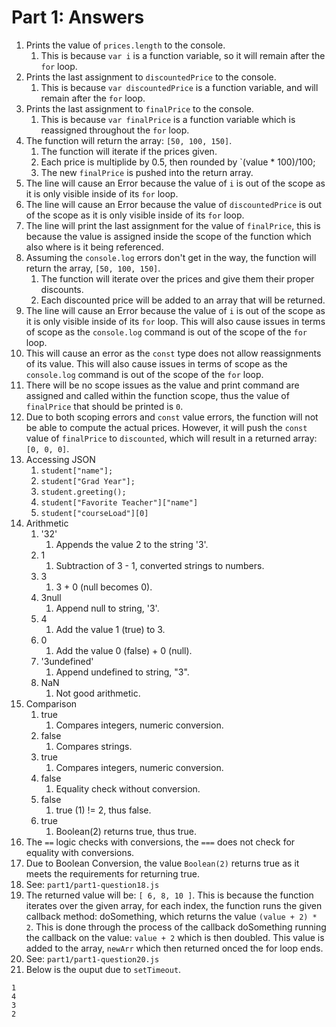 # Part 1: Answers

1. Prints the value of `prices.length` to the console.
   1. This is because `var i` is a function variable, so it will remain after the `for` loop.
2. Prints the last assignment to `discountedPrice` to the console.
   1. This is because `var discountedPrice` is a function variable, and will remain after the `for` loop.
3. Prints the last assignment to `finalPrice` to the console.
   1. This is because `var finalPrice` is a function variable which is reassigned throughout the `for` loop.
4. The function will return the array: `[50, 100, 150]`.
   1. The function will iterate if the prices given.
   2. Each price is multiplide by 0.5, then rounded by `(value * 100)/100;
   3. The new `finalPrice` is pushed into the return array.
5. The line will cause an Error because the value of `i` is out of the scope as it is only visible inside of its `for` loop.
6. The line will cause an Error because the value of `discountedPrice` is out of the scope as it is only visible inside of its `for` loop.
7. The line will print the last assignment for the value of `finalPrice`, this is because the value is assigned inside the scope of the function which also where is it being referenced.
8. Assuming the `console.log` errors don't get in the way, the function will return the array, `[50, 100, 150]`.
   1. The function will iterate over the prices and give them their proper discounts.
   2. Each discounted price will be added to an array that will be returned.
9. The line will cause an Error because the value of `i` is out of the scope as it is only visible inside of its `for` loop. This will also cause issues in terms of scope as the `console.log` command is out of the scope of the `for` loop.
10. This will cause an error as the `const` type does not allow reassignments of its value. This will also cause issues in terms of scope as the `console.log` command is out of the scope of the `for` loop.
11. There will be no scope issues as the value and print command are assigned and called within the function scope, thus the value of `finalPrice` that should be printed is `0`.
12. Due to both scoping errors and `const` value errors, the function will not be able to compute the actual prices. However, it will push the `const` value of `finalPrice` to `discounted`, which will result in a returned array: `[0, 0, 0]`.
13. Accessing JSON
    1. `student["name"];`
    2. `student["Grad Year"];`
    3. `student.greeting();`
    4. `student["Favorite Teacher"]["name"]`
    5. `student["courseLoad"][0]`
14. Arithmetic
    1. '32'
       1. Appends the value 2 to the string '3'.
    2. 1
       1. Subtraction of 3 - 1, converted strings to numbers.
    3. 3
       1. 3 + 0 (null becomes 0).
    4. 3null
       1. Append null to string, '3'.
    5. 4
       1. Add the value 1 (true) to 3.
    6. 0
       1. Add the value 0 (false) + 0 (null).
    7. '3undefined'
       1. Append undefined to string, "3".
    8. NaN
       1. Not good arithmetic.
15. Comparison
    1. true
       1. Compares integers, numeric conversion.
    2. false
       1. Compares strings.
    3. true
       1. Compares integers, numeric conversion.
    4. false
       1. Equality check without conversion.
    5. false
       1. true (1) != 2, thus false.
    6. true
       1. Boolean(2) returns true, thus true.
16. The `==` logic checks with conversions, the `===` does not check for equality with conversions.
17. Due to Boolean Conversion, the value `Boolean(2)` returns true as it meets the requirements for returning true.
18. See: `part1/part1-question18.js`
19. The returned value will be: `[ 6, 8, 10 ]`. This is because the function iterates over the given array, for each index, the function runs the given callback method: doSomething, which returns the value `(value + 2) * 2`. This is done through the process of the callback doSomething running the callback on the value: `value + 2` which is then doubled. This value is added to the array, `newArr` which then returned onced the for loop ends.
20. See: `part1/part1-question20.js`
21. Below is the ouput due to `setTimeout`.

~~~text
1
4
3
2
~~~
